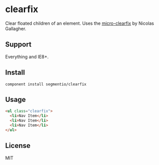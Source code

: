 # clearfix

Clear floated children of an element. Uses the [micro-clearfix](http://nicolasgallagher.com/micro-clearfix-hack/) by Nicolas Gallagher.

## Support

Everything and IE8+.

## Install

```
component install segmentio/clearfix
```

## Usage

```html
<ul class="clearfix">
  <li>Nav Item</li>
  <li>Nav Item</li>
  <li>Nav Item</li>
</ul>
```

## License 

MIT